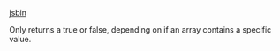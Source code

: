 [jsbin](https://jsbin.com/suhasidetu/edit?js,console)

Only returns a true or false, depending on if an array contains a specific value.